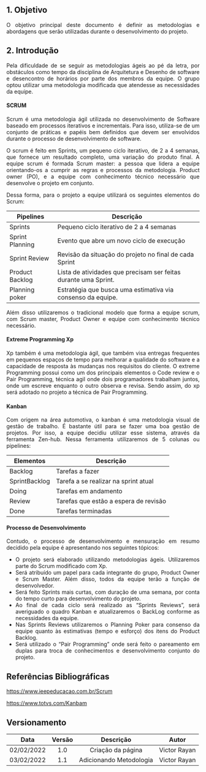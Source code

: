 
## 1. Objetivo
<p align="justify">O objetivo principal deste documento é definir as metodologias e abordagens que serão utilizadas durante o desenvolvimento do projeto. </p>

## 2. Introdução

<p align="justify"> Pela dificuldade de se seguir as metodologias ágeis ao pé da letra, por obstáculos como tempo da disciplina de Arquitetura e Desenho de software e desencontro de horários por parte dos membros da equipe. O grupo optou utilizar uma metodologia modificada que atendesse as necessidades da equipe. </p>

#### SCRUM 

<p align="justify"> Scrum é uma metodologia ágil utilizada no desenvolvimento de Software baseado em processos iterativos e incrementais. Para isso, utiliza-se de  um  conjunto de práticas e papéis bem definidos que devem ser envolvidos durante o processo de desenvolvimento de software. 
 </p>

<p align="justify"> O scrum é feito em Sprints, um pequeno ciclo iterativo, de 2 a 4 semanas, que fornece um resultado completo, uma variação do produto final. 
A equipe scrum é formada Scrum master: a pessoa que lidera a equipe orientando-os a cumprir as regras e processos da metodologia. Product owner (PO), e a equipe com conhecimento técnico necessário que desenvolve o projeto em conjunto. </p>

<p align="justify"> Dessa forma, para o projeto a equipe utilizará os seguintes elementos do Scrum:  </p>


| Pipelines | Descrição |
|---------|--------------------|
| Sprints | Pequeno ciclo iterativo de 2 a 4 semanas |
| Sprint Planning |  Evento que abre um novo ciclo de execução |
| Sprint Review | Revisão da situação do projeto no final de cada Sprint |
| Product Backlog | Lista de atividades que precisam ser feitas durante uma Sprint. |
| Planning poker| Estratégia que busca uma estimativa via consenso da equipe. |


<p align="justify"> Além disso utilizaremos o tradicional modelo que forma a equipe scrum, com Scrum master, Product Owner e  equipe com conhecimento técnico necessário.  </p>

#### Extreme Programming Xp

<p align="justify"> Xp também é uma metodologia ágil, que também visa entregas frequentes em pequenos espaços de tempo para melhorar a qualidade do software e a capacidade de resposta às mudanças nos requisitos do cliente. O extreme Programming possui como um dos principais elementos o Code review e o Pair Programming, técnica agil onde dois programadores trabalham juntos, onde um escreve enquanto o outro observa e revisa. Sendo assim, do xp será adotado no projeto a técnica de Pair Programming. </p>



#### Kanban

<p align="justify"> Com origem na área automotiva, o kanban é uma metodologia  visual de gestão de trabalho. É bastante útil para se fazer uma boa gestão de projetos. Por isso, a equipe decidiu utilizar esse sistema, através da ferramenta Zen-hub. Nessa ferramenta utilizaremos de 5 colunas ou pipelines:</p>

| Elementos | Descrição |
|---------|--------------------|
| Backlog | Tarefas a fazer |
| SprintBacklog| Tarefa a se realizar na sprint atual |
| Doing | Tarefas em andamento |
| Review| Tarefas que estão a espera de revisão|
| Done| Tarefas terminadas|


#### Processo de Desenvolvimento 

<p align="justify"> Contudo, o processo de desenvolvimento e mensuração em resumo decidido pela equipe é apresentando nos seguintes tópicos:</p>

<ul align="justify">
    <li>O projeto será elaborado utilizando metodologias ágeis. Utilizaremos parte do Scrum modificado com Xp.</li>
    <li>Será atribuído um papel para cada integrante do grupo, Product Owner e Scrum Master. Além disso, todos da equipe terão a função de desenvolvedor.</li>
    <li>Será feito Sprints mais curtas, com duração de uma semana, por conta do tempo curto para desenvolvimento do projeto.</li>
    <li>Ao final de cada ciclo será realizado as “Sprints Reviews”, será averiguado o quadro Kanban e atualizaremos o BackLog conforme as necessidades da equipe.</li>
    <li>Nas Sprints Reviews utilizaremos o Planning Poker para consenso da equipe quanto às estimativas (tempo e esforço) dos itens do Product Backlog.</li>
    <li>Será utilizado o “Pair Programming” onde será feito o pareamento em duplas para troca de conhecimentos e desenvolvimento conjunto do projeto.</li>
    
</ul>

## Referências Bibliográficas
https://www.ieepeducacao.com.br/Scrum

https://www.totvs.com/Kanbam

## Versionamento

| Data |Versão|         Descrição          |       Autor      |
|:----:|:----:|:--------------------------:|:----------------:|
| 02/02/2022 |  1.0 | Criação da página  | Victor Rayan |
| 03/02/2022 |  1.1 | Adicionando Metodologia  | Victor Rayan |
